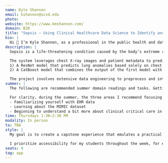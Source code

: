 ```yaml
---
name: Kyle Shannon
email: kshannon@ucsd.edu
photo:
website: https://www.kmshannon.com/
domain: B20
title: "Sepsis — Using Clinical Healthcare Data Science to Identify and Combat an Infectious Killer"
bio: |
  Hi 👋 I’m Kyle Shannon, as a professional in the public health and data science fields, I am dedicated to improving healthcare accessibility and enhancing patient outcomes, particularly in rural America. My journey began at UCSD, where I studied in the CogSci department as an undergraduate and discovered my passion for Data Science when it was still an emerging field (2013). I later pursued my master's degree in Data Science at UCSD, and eventually co-founded a startup focused on healthcare access. My enthusiasm lies in data science projects that directly impact patient health outcomes, and I maintain a keen interest in cognitive neuroscience and tiny ML systems. Outside of work, you can find me on a tennis court or delighting in the ambiance of a cozy cafe while tackling projects.
description: |
  Sepsis is a life-threatening condition caused by the body’s extreme response to an infection. Early detection and intervention are crucial for improving patient outcomes. This project aims to develop a radiographic-enhanced clinical decision support system for early sepsis detection and risk assessment.

  The system leverages chest X-ray images and patient metadata to predict the probability of sepsis development within specific time frames after the X-ray is taken. The proposed pipeline consists of two main components:  
  1) A ResNet model that predicts lung anomalies based solely on chest X-ray images  
  2) A CatBoost model that combines the output of the first model with patient vitals and other relevant metadata to predict whether the patient is at risk of sepsis.

  The project involves extensive data engineering to preprocess and integrate the MIMIC-IV and MIMIC-CXR datasets.
summer: |
  The following are recommended summer domain readings and tasks. Getting through some or all of these, especially if you are a bit unfamiliar with the domain, would be a good idea and help you hit the ground running in the fall. I will be available during the summer to meet with you as a group once or twice if you wish.

  For clarity, during the summer, the three areas I recommend focusing on would be:
  - Familiarizing yourself with EHR data  
  - Learning about the MIMIC dataset  
  - Beginning to understand a bit more about clinical critical care in an ICU
time: Thursdays 1:30–2:30 PM
modality: In person
ta: TBA
style: |
  My goal is to create a capstone experience that emulates a practical "job" setting, guiding students in effectively interacting with managers and data science leads, asking relevant questions, and fulfilling their responsibilities. I may assume various roles (e.g., DS lead, stakeholder, hospital admin, manager) to offer diverse perspectives. I incorporate a business angle to discuss the project's broader context, encouraging students to envision their work in scenarios such as product development or hospital consultancy. This approach helps them grasp real-world applications and develop a compelling narrative for their projects.

  I prioritize accessibility for my students throughout the week, for example, via Discord, and may involve domain experts for them to interview and learn from professionals in ICUs and EHR data. This context adds valuable insight and humanizes the data/system. I often hold informal meetings with my students over coffee to discuss progress and answer questions. Occasionally, I expect them to provide progress reports and mini-presentations, simulating a real-world organizational experience.
seats: 4
tag: app
---
```

